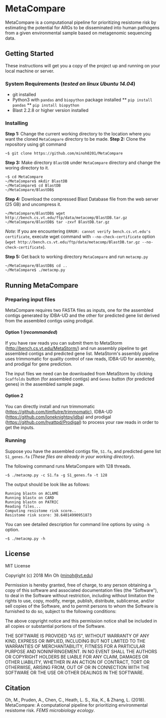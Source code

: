 # MetaCompare

MetaCompare is a computational pipeline for prioritizing resistome risk by estimating the potential for ARGs to be disseminated into human pathogens from a given environmental sample based on metagenomic sequencing data.

## Getting Started

These instructions will get you a copy of the project up and running on your local machine or server.

### System Requirements (*tested on linux Ubuntu 14.04*)

* git installed
* Python3 with `pandas` and `biopython` package installed
** `pip install pandas`
** `pip install biopython`
* Blast 2.2.8 or higher version installed

### Installing

**Step 1:** Change the current working directory to the location where you want the cloned `MetaCompare` directory to be made.
**Step 2:** Clone the repository using git command
```
~$ git clone https://github.com/minoh0201/MetaCompare
```

**Step 3:** Make directory `BlastDB` under `MetaCompare` directory and change the woring directory to it.

```
~$ cd MetaCompare
~/MetaCompare$ mkdir BlastDB
~/MetaCompare$ cd BlastDB
~/MetaCompare/BlastDB$
```

**Step 4:** Download the compressed Blast Database file from the web server (25 GB) and uncompress it.

```
~/MetaCompare/BlastDB$ wget http://bench.cs.vt.edu/ftp/data/metacomp/BlastDB.tar.gz
~/MetaCompare/BlastDB$ tar -zxvf BlastDB.tar.gz
```
*Note:* If you are encountering `ERROR: cannot verify bench.cs.vt.edu's certificate`, execute wget command with `--no-check-certificate` option (`wget http://bench.cs.vt.edu/ftp/data/metacomp/BlastDB.tar.gz --no-check-certificate`).

**Step 5:** Get back to working directory `MetaCompare` and run `metacmp.py`

```
~/MetaCompare/BlastDB$ cd ..
~/MetaCompare$ ./metacmp.py
```

## Running MetaCompare

### Preparing input files

MetaCompare requires two FASTA files as inputs, one for the assembled contigs generated by IDBA-UD and the other for predicted gene list derived from the assembled contigs using prodigal. 

#### Option 1 (*recommanded*)

If you have raw reads you can submit them to MetaStorm (http://bench.cs.vt.edu/MetaStorm/) and run assembly pipeline to get assembled contigs and predicted gene list. MetaStorm's assembly pipeline uses trimmomatic for quality control of raw reads, IDBA-UD for assembly, and prodigal for gene prediction.

The input files we need can be downloaded from MetaStorm by clicking `Scaffolds` button (for assembled contigs) and `Genes` button (for predicted genes) in the assembled sample page.

#### Option 2

You can directly install and run trimmomatic (https://github.com/timflutre/trimmomatic), IDBA-UD (https://github.com/loneknightpy/idba) and prodigal (https://github.com/hyattpd/Prodigal) to process your raw reads in order to get the inputs.

### Running

Suppose you have the assembled contigs file, `S1.fa`, and predicted gene list `S1_genes.fa` (*These files are already in your working directory*).

The following command runs MetaCompare with 128 threads.

```
~$ ./metacmp.py -c S1.fa -g S1_genes.fa -t 128
```
The output should be look like as follows:
```
Running blastn on ACLAME
Running blastx on CARD
Running blastn on PATRIC
Reading files...
Computing resistome risk score..
Resistome risk score: 38.64014990951873
```

You can see detailed description for command line options by using `-h` option.
```
~$ ./metacmp.py -h
```

## License

MIT License

Copyright (c) 2018 Min Oh (minoh@vt.edu)

Permission is hereby granted, free of charge, to any person obtaining a copy
of this software and associated documentation files (the "Software"), to deal
in the Software without restriction, including without limitation the rights
to use, copy, modify, merge, publish, distribute, sublicense, and/or sell
copies of the Software, and to permit persons to whom the Software is
furnished to do so, subject to the following conditions:

The above copyright notice and this permission notice shall be included in all
copies or substantial portions of the Software.

THE SOFTWARE IS PROVIDED "AS IS", WITHOUT WARRANTY OF ANY KIND, EXPRESS OR
IMPLIED, INCLUDING BUT NOT LIMITED TO THE WARRANTIES OF MERCHANTABILITY,
FITNESS FOR A PARTICULAR PURPOSE AND NONINFRINGEMENT. IN NO EVENT SHALL THE
AUTHORS OR COPYRIGHT HOLDERS BE LIABLE FOR ANY CLAIM, DAMAGES OR OTHER
LIABILITY, WHETHER IN AN ACTION OF CONTRACT, TORT OR OTHERWISE, ARISING FROM,
OUT OF OR IN CONNECTION WITH THE SOFTWARE OR THE USE OR OTHER DEALINGS IN THE
SOFTWARE.

## Citation

Oh, M., Pruden, A., Chen, C., Heath, L. S., Xia, K., & Zhang, L. (2018). MetaCompare: A computational pipeline for prioritizing environmental resistome risk. *FEMS microbiology ecology*.
